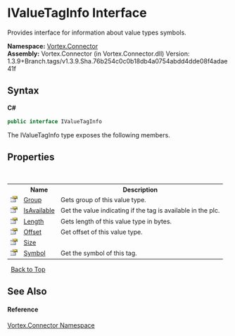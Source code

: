 # IValueTagInfo Interface
 

Provides interface for information about value types symbols.

**Namespace:**&nbsp;<a href="N_Vortex_Connector.md">Vortex.Connector</a><br />**Assembly:**&nbsp;Vortex.Connector (in Vortex.Connector.dll) Version: 1.3.9+Branch.tags/v1.3.9.Sha.76b254c0c0b18db4a0754abdd4dde08f4adae41f

## Syntax

**C#**<br />
``` C#
public interface IValueTagInfo
```

The IValueTagInfo type exposes the following members.


## Properties
&nbsp;<table><tr><th></th><th>Name</th><th>Description</th></tr><tr><td>![Public property](media/pubproperty.gif "Public property")</td><td><a href="P_Vortex_Connector_IValueTagInfo_Group.md">Group</a></td><td>
Gets group of this value type.</td></tr><tr><td>![Public property](media/pubproperty.gif "Public property")</td><td><a href="P_Vortex_Connector_IValueTagInfo_IsAvailable.md">IsAvailable</a></td><td>
Get the value indicating if the tag is available in the plc.</td></tr><tr><td>![Public property](media/pubproperty.gif "Public property")</td><td><a href="P_Vortex_Connector_IValueTagInfo_Length.md">Length</a></td><td>
Gets length of this value type in bytes.</td></tr><tr><td>![Public property](media/pubproperty.gif "Public property")</td><td><a href="P_Vortex_Connector_IValueTagInfo_Offset.md">Offset</a></td><td>
Get offset of this value type.</td></tr><tr><td>![Public property](media/pubproperty.gif "Public property")</td><td><a href="P_Vortex_Connector_IValueTagInfo_Size.md">Size</a></td><td /></tr><tr><td>![Public property](media/pubproperty.gif "Public property")</td><td><a href="P_Vortex_Connector_IValueTagInfo_Symbol.md">Symbol</a></td><td>
Get the symbol of this tag.</td></tr></table>&nbsp;
<a href="#ivaluetaginfo-interface">Back to Top</a>

## See Also


#### Reference
<a href="N_Vortex_Connector.md">Vortex.Connector Namespace</a><br />